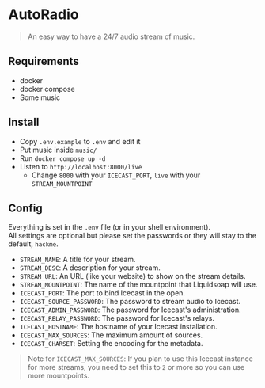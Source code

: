 # AutoRadio
> An easy way to have a 24/7 audio stream of music. 

## Requirements
- docker
- docker compose
- Some music

## Install
- Copy `.env.example` to `.env` and edit it
- Put music inside `music/`
- Run `docker compose up -d`
- Listen to `http://localhost:8000/live`
  - Change `8000` with your `ICECAST_PORT`, `live` with your `STREAM_MOUNTPOINT`

## Config
Everything is set in the `.env` file (or in your shell environment).  
All settings are optional but please set the passwords or they will stay to the default, `hackme`.

- `STREAM_NAME`: A title for your stream.
- `STREAM_DESC`: A description for your stream.
- `STREAM_URL`: An URL (like your website) to show on the stream details.
- `STREAM_MOUNTPOINT`: The name of the mountpoint that Liquidsoap will use.
- `ICECAST_PORT`: The port to bind Icecast in the open.
- `ICECAST_SOURCE_PASSWORD`: The password to stream audio to Icecast.
- `ICECAST_ADMIN_PASSWORD`: The password for Icecast's administration.
- `ICECAST_RELAY_PASSWORD`: The password for Icecast's relays.
- `ICECAST_HOSTNAME`: The hostname of your Icecast installation.
- `ICECAST_MAX_SOURCES`: The maximum amount of sources.
- `ICECAST_CHARSET`: Setting the encoding for the metadata.

> Note for `ICECAST_MAX_SOURCES`:
> If you plan to use this Icecast instance for more streams, you need to set this to `2` or more so you can use more mountpoints.
